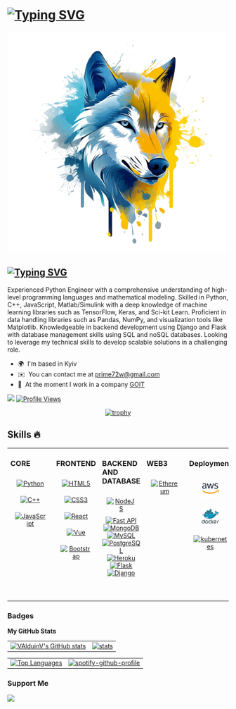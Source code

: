 [![Typing SVG](https://readme-typing-svg.demolab.com?font=Pacifico&size=20&pause=1000&color=E60000&background=001872E2&center=true&vCenter=true&repeat=false&width=1050&height=50&lines=Hi!+My+name+is+%F0%9F%90%BAVictor%2FAlduin%E2%9A%9B%EF%B8%8F)](https://git.io/typing-svg)
=========================================================================================================================================

<div align="center">
  <img src="img/wolf.png" alt="wolf">
</div>

[![Typing SVG](https://readme-typing-svg.demolab.com?font=Pacifico&size=18&pause=1000&color=E60000&background=001872E2&center=true&vCenter=true&width=1050&height=35&lines=%F0%9F%92%BBPython%2C+C%2B%2B%2C+Full-Stack+Developer+and+CyberSpecialist%F0%9F%96%A5)](https://git.io/typing-svg)
-------------------------------------

Experienced Python Engineer with a comprehensive understanding of high-level programming languages and mathematical modeling. Skilled in Python, C++, JavaScript, Matlab/Simulink with a deep knowledge of machine learning libraries such as TensorFlow, Keras, and Sci-kit Learn. Proficient in data handling libraries such as Pandas, NumPy, and visualization tools like Matplotlib. Knowledgeable in backend development using Django and Flask with database management skills using SQL and noSQL databases. Looking to leverage my technical skills to develop scalable solutions in a challenging role.

* 🌍  I'm based in Kyiv
* ✉️  You can contact me at [prime72w@gmail.com](mailto:prime72w@gmail.com)
* 🚀  At the moment I work in a company [GOIT](https://m.goit.global/ua/new/?utm_source=google&utm_medium=cpc&utm_campaign=19743486479|{campaign_name}&utm_term=154975695588||goit&utm_content=649512770761&gad=1&gclid=Cj0KCQjwnrmlBhDHARIsADJ5b_mO02s_sp187bD4UJ62a7a2Ns-hm37bsuFBJ1VqwyGGbbC3FLt3gzoaArtZEALw_wcB)

<a href="https://www.github.com/VAlduinV" target="_blank" rel="noreferrer"><img
src="https://img.shields.io/github/followers/VAlduinV?logo=github&style=for-the-badge&color=10b981&labelColor=000000" /></a>
[![Profile Views](https://komarev.com/ghpvc/?username=VAlduinV&color=red&style=flat&label=Profile+Views)](https://github.com/VAlduinV)

<p align="center">
  <a href="https://github-profile-trophy.vercel.app/?username=ryo-ma&theme=monokai">
    <img src="https://github-profile-trophy.vercel.app/?username=ryo-ma&theme=monokai" alt="trophy">
  </a>
</p>

## Skills 🔥
<table><tr><td valign="top" width="33%">

### CORE
<div align="center">  
<a href="https://www.python.org/" target="_blank" rel="noreferrer"><img style="margin: 10px" src="https://raw.githubusercontent.com/danielcranney/readme-generator/main/public/icons/skills/python-colored.svg" width="36" height="36" alt="Python" /></a>
<a href="https://docs.microsoft.com/en-us/cpp/?view=msvc-170" target="_blank" rel="noreferrer"><img style="margin: 10px" src="https://raw.githubusercontent.com/danielcranney/readme-generator/main/public/icons/skills/cplusplus-colored.svg" width="36" height="36" alt="C++" /></a>
<a href="https://developer.mozilla.org/en-US/docs/Web/JavaScript" target="_blank" rel="noreferrer"><img style="margin: 10px" src="https://raw.githubusercontent.com/danielcranney/readme-generator/main/public/icons/skills/javascript-colored.svg" width="36" height="36" alt="JavaScript" /></a>
</div>

</td>

<td valign="top" width="33%">

### FRONTEND
<div align="center">  
<a href="https://developer.mozilla.org/en-US/docs/Glossary/HTML5" target="_blank" rel="noreferrer"><img style="margin: 10px" src="https://raw.githubusercontent.com/danielcranney/readme-generator/main/public/icons/skills/html5-colored.svg" width="36" height="36" alt="HTML5" /></a>
<a href="https://www.w3.org/TR/CSS/#css" target="_blank" rel="noreferrer"><img style="margin: 10px" src="https://raw.githubusercontent.com/danielcranney/readme-generator/main/public/icons/skills/css3-colored.svg" width="36" height="36" alt="CSS3" /></a>
<a href="https://reactjs.org/" target="_blank" rel="noreferrer"><img style="margin: 10px" src="https://raw.githubusercontent.com/danielcranney/readme-generator/main/public/icons/skills/react-colored.svg" width="36" height="36" alt="React" /></a>
<a href="https://vuejs.org/" target="_blank" rel="noreferrer"><img style="margin: 10px" src="https://raw.githubusercontent.com/danielcranney/readme-generator/main/public/icons/skills/vuejs-colored.svg" width="36" height="36" alt="Vue" /></a>
<a href="https://getbootstrap.com/" target="_blank" rel="noreferrer"><img style="margin: 10px" src="https://raw.githubusercontent.com/danielcranney/readme-generator/main/public/icons/skills/bootstrap-colored.svg" width="36" height="36" alt="Bootstrap" /></a>
</div>
</td>

<td valign="top" width="33%">

### BACKEND AND DATABASE
<div align="center"> 
<a href="https://nodejs.org/en/" target="_blank" rel="noreferrer"><img style="margin: 10px" src="https://raw.githubusercontent.com/danielcranney/readme-generator/main/public/icons/skills/nodejs-colored.svg" width="36" height="36" alt="NodeJS" /></a>
<a href="https://fastapi.tiangolo.com/" target="_blank" rel="noreferrer"><img src="https://raw.githubusercontent.com/danielcranney/readme-generator/main/public/icons/skills/fastapi-colored.svg" width="36" height="36" alt="Fast API" /></a>
<a href="https://www.mongodb.com/" target="_blank" rel="noreferrer"><img src="https://raw.githubusercontent.com/danielcranney/readme-generator/main/public/icons/skills/mongodb-colored.svg" width="36" height="36" alt="MongoDB" /></a>
<a href="https://www.mysql.com/" target="_blank" rel="noreferrer"><img src="https://raw.githubusercontent.com/danielcranney/readme-generator/main/public/icons/skills/mysql-colored.svg" width="36" height="36" alt="MySQL" /></a>
<a href="https://www.postgresql.org/" target="_blank" rel="noreferrer"><img src="https://raw.githubusercontent.com/danielcranney/readme-generator/main/public/icons/skills/postgresql-colored.svg" width="36" height="36" alt="PostgreSQL" /></a>
<a href="https://www.heroku.com/" target="_blank" rel="noreferrer"><img src="https://raw.githubusercontent.com/danielcranney/readme-generator/main/public/icons/skills/heroku-colored.svg" width="36" height="36" alt="Heroku" /></a>
<a href="https://flask.palletsprojects.com/en/2.0.x/" target="_blank" rel="noreferrer"><img src="https://raw.githubusercontent.com/danielcranney/readme-generator/main/public/icons/skills/flask-colored-dark.svg" width="36" height="36" alt="Flask" /></a>
<a href="https://www.djangoproject.com/" target="_blank" rel="noreferrer"><img src="https://raw.githubusercontent.com/danielcranney/readme-generator/main/public/icons/skills/django-colored-dark.svg" width="36" height="36" alt="Django" /></a>
</div>
</td>

<td valign="top" width="33%">

### WEB3
<div align="center"> 
<a href="https://ethereum.org/en/" target="_blank" rel="noreferrer"><img style="margin: 10px" src="https://raw.githubusercontent.com/danielcranney/readme-generator/main/public/icons/skills/ethereum-colored.svg" width="36" height="36" alt="Ethereum" /></a>
</div>
</td>

<td valign="top" width="33%">

### Deployment
<div align="center"> 
<a href="https://aws.amazon.com" target="_blank" rel="noreferrer"> <img style="margin: 10px" src="https://raw.githubusercontent.com/devicons/devicon/master/icons/amazonwebservices/amazonwebservices-original-wordmark.svg" alt="aws" width="40" height="40"/></a>
<a href="https://www.docker.com/" target="_blank" rel="noreferrer"> <img style="margin: 10px" src="https://raw.githubusercontent.com/devicons/devicon/master/icons/docker/docker-original-wordmark.svg" alt="docker" width="40" height="40"/> </a>
<a href="https://kubernetes.io" target="_blank" rel="noreferrer"> <img style="margin: 10px" src="https://www.vectorlogo.zone/logos/kubernetes/kubernetes-icon.svg" alt="kubernetes" width="40" height="40"/> </a>
</div>
</td>

<td valign="top" width="33%">

### Software
<div align="center"> 
<a href="https://www.mathworks.com/" target="_blank" rel="noreferrer"><img style="margin: 10px" src="https://upload.wikimedia.org/wikipedia/commons/2/21/Matlab_Logo.png" alt="matlab" width="40" height="40"/>
</div>
</td>
  
<td valign="top" width="33%">

### DevOps
<div align="center"> 
<a href="https://www.linux.org/" target="_blank"><img style="margin: 10px" src="https://profilinator.rishav.dev/skills-assets/linux-original.svg" alt="Linux" height="50" /></a>
<a href="https://docs.microsoft.com/en-us/powershell/" target="_blank"><img style="margin: 10px" src="https://profilinator.rishav.dev/skills-assets/powershell.png" alt="PowerShell" height="50" /></a>  
</div>
</td>

<td valign="top" width="33%">

### Libraries
<div align="center"> 
<a href="https://opencv.org/" target="_blank" rel="noreferrer"><img style="margin: 10px" src="https://www.vectorlogo.zone/logos/opencv/opencv-icon.svg" alt="opencv" width="40" height="40"/></a> 
<a href="https://pandas.pydata.org/" target="_blank" rel="noreferrer"><img style="margin: 10px" src="https://raw.githubusercontent.com/devicons/devicon/2ae2a900d2f041da66e950e4d48052658d850630/icons/pandas/pandas-original.svg" alt="pandas" width="40" height="40"/></a> 
<a href="https://scikit-learn.org/" target="_blank" rel="noreferrer"> <img style="margin: 10px" src="https://upload.wikimedia.org/wikipedia/commons/0/05/Scikit_learn_logo_small.svg" alt="scikit_learn" width="40" height="40"/></a>
<a href="https://seaborn.pydata.org/" target="_blank" rel="noreferrer"> <img style="margin: 10px" src="https://seaborn.pydata.org/_images/logo-mark-lightbg.svg" alt="seaborn" width="40" height="40"/></a> 
<a href="https://www.tensorflow.org" target="_blank" rel="noreferrer"> <img style="margin: 10px" src="https://www.vectorlogo.zone/logos/tensorflow/tensorflow-icon.svg" alt="tensorflow" width="40" height="40"/></a>
<a href="https://pytorch.org/" target="_blank"><img style="margin: 10px" src="https://profilinator.rishav.dev/skills-assets/pytorch-icon.svg" alt="pytorch" height="50" /></a> 
</div>
</td>

<td valign="top" width="33%">

### Other
<div align="center"> 
<a href="https://git-scm.com/" target="_blank" rel="noreferrer"> <img style="margin: 10px" src="https://www.vectorlogo.zone/logos/git-scm/git-scm-icon.svg" alt="git" width="40" height="40"/></a>
</div>
</td>

<td valign="top" width="33%">

### Socials
<div align="center"> 
<a href="https://www.github.com/VAlduinV" target="_blank" rel="noreferrer"><img style="margin: 10px" src="https://raw.githubusercontent.com/danielcranney/readme-generator/main/public/icons/socials/github-dark.svg" width="32" height="32" alt="git_hub" /></a> 
<a href="https://www.linkedin.com/in/victor-ivanov-9409111b4" target="_blank" rel="noreferrer"><img style="margin: 10px" src="https://raw.githubusercontent.com/danielcranney/readme-generator/main/public/icons/socials/linkedin.svg" width="32" height="32" alt="linkedin" /></a>
<a href="https://www.hackerrank.com/prime72w" target="blank"><img style="margin: 10px"  src="https://raw.githubusercontent.com/rahuldkjain/github-profile-readme-generator/master/src/images/icons/Social/hackerrank.svg" alt="prime72w" height="32" width="32" /></a>
</div>
</td></tr></table> 

### Badges

<b>My GitHub Stats</b>

<table align="center">
  <tr>
    <td>
        <a href="http://www.github.com/VAlduinV"><img src="https://github-readme-stats.vercel.app/api?username=VAlduinV&show_icons=true&hide=&count_private=true&title_color=ef4444&text_color=3382ed&icon_color=10b981&bg_color=000000&hide_border=true&show_icons=true" alt="VAlduinV's GitHub stats" /></a>
    </td>
    <td>
        <a href="http://www.github.com/VAlduinV"><img src="https://github-readme-streak-stats.herokuapp.com/?user=VAlduinV&stroke=3382ed&background=000000&ring=ef4444&fire=ef4444&currStreakNum=3382ed&currStreakLabel=ef4444&sideNums=3382ed&sideLabels=3382ed&dates=3382ed&hide_border=true" alt="stats" /></a>
    </td>
  </tr>
</table>

<table align="center">
  <tr>
    <td>
        <a href="https://github.com/VAlduinV"><img src="https://github-readme-stats.vercel.app/api/top-langs/?username=VAlduinV&langs_count=7&title_color=ef4444&text_color=3382ed&icon_color=10b981&bg_color=000000&hide_border=true&locale=en&custom_title=Top%20%Languages" alt="Top Languages" /></a>
    </td>
    <td>
        <a href="https://github.com/kittinan/spotify-github-profile"><img src="https://spotify-github-profile.vercel.app/api/view?uid=31hhefvdqzucc7dwev6sg4l5ptqm&cover_image=true&theme=default&show_offline=true&background_color=121212&interchange=true&bar_color=ff0000&bar_color_cover=false" alt="spotify-github-profile">
    </a>
    </td>
  </tr>
</table>



### Support Me

<a href="https://www.buymeacoffee.com/prime72we"><img src="https://cdn.buymeacoffee.com/buttons/v2/default-yellow.png" width="200" /></a>
